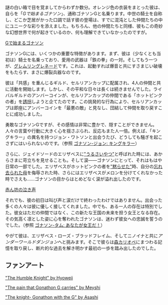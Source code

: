 <!-- title: ゴナソンG -->
<!-- status: 生存 -->

謎の白い箱で目を覚ましてからわずか数分。オレンジ色の衣装をまとった彼は、自らを「_Gで始まるゴナソン_」、通称ゴナソンGと名乗ります。中世の騎士を自称し、どこか芝居がかった口調で話す彼の登場は、すでに混沌とした仲間たちの中にユニークな彩りを添えました。もちろん、他の仲間たちと同様、彼もこの奇妙な幻想世界で何が起きているのか、何も理解できていなかったのですが。

[Gで始まるゴナソン](#embed:https://www.youtube.com/live/y9KKa_k2VTU?si=wZsW1DBJimIdz-06&t=607)

ゴナソンGには、いくつかの重要な特徴があります。まず、彼は（少なくとも当初は）騎士を名乗っており、愛用の武器は「鉄の拳」の一対。そしてもう一つが、[グレムリングレネード](https://www.youtube.com/live/y9KKa_k2VTU?feature=shared&t=3085)です。これは、起動すれば爆音と共にすさまじい破壊をもたらす、まさに爆裂兵器なのです。

彼は「共感」を重んじるギルド、セルリアンカップに配属され、4人の仲間と共に活動を開始します。しかし、その平和な日々は長くは続きませんでした。ライバルギルドのアンバーコインが、セルリアンカップの仲間である「ホットピンクの者」を[誘拐](https://www.youtube.com/live/y9KKa_k2VTU?si=xE2vDkSE0e1yKT_w&t=5565)しようと企てたのです。この挑発的な行為により、セルリアンカップは即座にアンバーコインを「最悪の敵」と見なし、団結して仲間を取り戻すことに成功しました。

勇敢なゴナソンGですが、その感情は非常に豊かで、隠すことができません。人々の言葉や行動に大きく心を揺さぶられ、反応もまた人一倍。例えば、「キングキラー」の異名を持つジョン・ワトソンと出会うたび、どうしても騒ぎを起こさずにはいられないのです。（参照 [ゴナソン-ジョン: キングキラー](#edge:gigi-ame)）

さらに、ジェイドソードのエリザベスに["うるさいやつ"](https://www.youtube.com/live/y9KKa_k2VTU?si=xoXIP9Ni9qdF1mJ&t=9070)と呼ばれた時には、あからさまに苛立ちを見せることも。そして涙――ゴナソンにとって、それはもはや日常の一部でした。エリザベスがホットピンクの者を["黙らせた"](https://www.youtube.com/live/y9KKa_k2VTU?si=uOA9eA5-H_wGz8oT&t=7910)時、自分の[忘れ去られた母](https://www.youtube.com/live/y9KKa_k2VTU?si=m_ePVuEIKMxJr459&t=6031)を侮辱された時、さらにはエリザベスがメロンを分けてくれなかった時でさえも……ゴナソンの目からはとめどなく涙が溢れ出したのです。

[赤ん坊の泣き声](#embed:https://www.youtube.com/live/y9KKa_k2VTU?si=XQ3I0HtnRB2G2yhn&t=9151)

それでも、彼の初日は叫び声と涙だけで終わったわけではありません。出会った多くの人々は彼に優しく接してくれました。中でも、ある一人の存在は特別でした。彼女はただの仲間ではなく、この新たな王国の未来を担う女王となる存在。その気高く凛とした姿に心を奪われたゴナソンは、迷わず彼女への忠誠を誓うのでした。（参照 [ゴナソン-タム: あなたが女王だ！](#edge:gigi-kronii)）

やがて彼は、エリザベス・ローズ・ブラッドフレイム、そしてニノイナと共に*アンダーワールドダンジョン*へと挑みます。そこで彼らは[森カリオペ](https://www.youtube.com/live/y9KKa_k2VTU?feature=shared&t=12343)にまつわる記憶を取り戻し、断片的な過去を解き明かす最初の一歩を踏み出したのでした。

## ファンアート

["The Humble Knight" by Hyoweii](https://x.com/weiiyxn/status/1902360036522991650)

["The pain that Gonathon G carries" by Meyshi](https://x.com/Meyshi29/status/1833782799490601208)

["The knight- Gonathon with the G" by Asashi](https://x.com/illust_asashi/status/1832805341958213738)